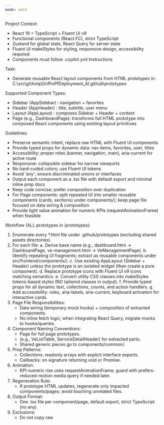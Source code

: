 ```yaml
---
mode: edit
---
```


Project Context:
- React 19 + TypeScript + Fluent UI v9
- Functional components (React.FC), strict TypeScript
- Zustand for global state, React Query for server state
- Fluent UI makeStyles for styling, responsive design, accessibility required
- Components must follow .copilot.yml Instructions

Task:
- Generate reusable React layout components from HTML prototypes in: C:\src\gitXxtq\GriffinPfDeployment_AI\.github\prototypes

Supported Component Types:
- Sidebar (AppSidebar) : navigation + favorites
- Header (AppHeader) : title, subtitle, user menu
- Layout (AppLayout) : composes Sidebar + Header + content
- Page (e.g., DashboardPage): transforms full HTML prototype into composed React components using existing layout primitives

Guidelines:
- Preserve semantic intent, replace raw HTML with Fluent UI components
- Provide typed props for dynamic data: nav items, favorites, user, titles
- Accessibility: proper roles (banner, navigation, main), aria-current for active route
- Responsive: collapsible sidebar for narrow viewports
- No hard-coded colors; use Fluent UI tokens
- Avoid 'any'; ensure discriminated unions or interfaces
- Output each component as a .tsx file with default export and minimal inline prop docs
- Keep code concise; prefer composition over duplication
- For Page components: split repeated UI into smaller reusable components (cards, sections) under components/<page>/; keep page file focused on data wiring & composition
- Provide light value animation for numeric KPIs (requestAnimationFrame) when feasible

Workflow (ALL prototypes in /prototypes):
1. Enumerate every *.html file under .github/prototypes (excluding shared assets directories).
2. For each file:
   a. Derive base name (e.g., dashboard.html -> DashboardPage, ve-management.html -> VeManagementPage).
   b. Identify repeating UI fragments; extract as reusable components under src/frontend/components/<segment>/.
   c. Use existing AppLayout (Sidebar + Header) unless the prototype is an isolated widget (then create a pure component).
   d. Replace prototype icons with Fluent UI v9 icons matching semantics.
   e. Convert utility CSS classes into makeStyles tokens-based styles (NO tailwind classes in output).
   f. Provide typed props for all dynamic text, collections, counts, and action handlers.
   g. Add accessibility: roles, aria-labels, aria-current, keyboard activation for interactive cards.
3. Page File Responsibilities:
   - Data wiring (temporary mock hooks) + composition of extracted components.
   - No inline fetch logic; when integrating React Query, migrate mocks to hooks/queries.
4. Component Naming Conventions:
   - <Base>Page for full page prototypes.
   - <Domain><Element> (e.g., VeListTable, ServiceDetailHeader) for extracted parts.
   - Shared generic pieces go to components/common/.
5. Prop Patterns:
   - Collections: readonly arrays with explicit interface exports.
   - Callbacks: on<Action> signature returning void or Promise<void>.
6. Animation:
   - KPI numeric rise uses requestAnimationFrame; guard with prefers-reduced-motion media query if needed later.
7. Regeneration Rule:
   - If prototype HTML updates, regenerate only impacted components/pages; avoid touching unrelated files.
8. Output Format:
   - One .tsx file per component/page, default export, strict TypeScript (no any).
9. Exclusions:
   - Do not copy raw <script> blocks; translate logic into React hooks.
   - Do not embed global window mutations.

Generation Phases (execute strictly in order):

Phase 0: Bootstrap Running Project (must succeed before any component/page generation)
- Create minimal runnable React 19 + Vite + TypeScript scaffold
  * Files: package.json, tsconfig.json, vite.config.ts, index.html, src/frontend/main.tsx (or main entry), src/frontend/App.tsx, theme/fluentTheme.ts, AppRouter.tsx
  * Include FluentProvider + QueryClientProvider + BrowserRouter + ErrorBoundary
  * Add placeholder routes (e.g., /health) returning a simple div so dev server proves working
  * Add a README bootstrap snippet (optional) or inline comment in prompt describing start commands
  * Ensure npm install --legacy-peer-deps && npm run dev launches without runtime errors or missing deps
- Success Criteria: Visiting / shows redirect or baseline page without console errors
- Directory Exclusions (apply to all phases): node_modules, dist, build, coverage, .turbo, .vite, .cache (never traverse or generate inside)

Phase 1: Core Layout Components
- Implement AppSidebar, AppHeader, AppLayout with strict typed props (already defined patterns)
- Provide responsive collapse + aria attributes
- No business logic; only structural + styling via makeStyles

Phase 2: Page Transformations (per Prototype → Page Mapping)
- For each prototype HTML, generate its Page component using existing layout primitives
- Extract reusable subcomponents (cards, tables, filters) into domain folders (dashboard/, ve/, service/, history/)
- Replace prototype scripts with React state + hooks (mock data only)

Phase 3: Data Abstraction & Mocks
- Centralize mock domain data (e.g., mock-data.json or typed module) and lightweight hooks (useDashboardData, useVeList, etc.)
- Prepare hook signatures for later React Query integration (return shape: { data, isLoading, error })

Phase 4: Interaction & Accessibility Hardening
- Keyboard support for cards (Enter/Space)
- aria-live for notifications (if added later)
- Reduced-motion guard for animations (prefers-reduced-motion)

Phase 5: Progressive Enhancement
- Introduce Zustand slices (auth, layout state) placeholders
- Introduce query keys & skeleton placeholders (no real fetch yet)
- Add error boundaries per route (optional)

Failure Handling:
- If Phase 0 not complete, do NOT proceed to later phases.
- Regenerate only failing phase artifacts; earlier successful phases remain untouched.

Scaffold Checklist (Phase 0):
[ ] package.json with react, react-dom, @fluentui/react-components, @tanstack/react-query, react-router-dom, vite, @vitejs/plugin-react
[ ] tsconfig.json strict settings
[ ] vite.config.ts with @vitejs/plugin-react
[ ] index.html with #root and module script to main.tsx
[ ] main.tsx mounts <App />
[ ] App.tsx wraps providers & ErrorBoundary (no nested BrowserRouter duplication later)
[ ] AppRouter.tsx includes at least /dashboard placeholder route early
[ ] Dev server runs: npm install --legacy-peer-deps && npm run dev (documented)
[ ] Console free of missing module errors

Upgrade Path Notes:
- Replace mock arrays with React Query queries (Phase 3→ later) without altering component props.
- Convert direct navigation placeholders to use useNavigate from react-router.
- Introduce role-based guard HOC or component wrapper when auth available.

Modification Ordering Rule:
- Always update / add scaffolding before referencing new components.
- When adding a component referenced by multiple pages, generate the component file first, then adjust pages.

Regeneration Triggers:
- Prototype structural HTML change → regenerate only affected page + related extracted components
- Design token / theme change → update theme/fluentTheme.ts only
- Navigation schema change → update AppSidebar props mapping + AppRouter

Post-Generation Run Steps:
1. Ensure pages registered in AppRouter.tsx
2. Install deps: npm install --legacy-peer-deps   (DO NOT append other words on same line)
   - To start dev server: npm run dev
   - Correct chaining example: npm install --legacy-peer-deps && npm run dev
   - If you accidentally ran "npm install --legacy-peer-deps npm run dev", delete node_modules and package-lock.json then reinstall.
3. Verify each route renders without console errors
4. Replace mock hooks with React Query integrations incrementally

Prototype → Page Mapping:
- dashboard.html -> /dashboard -> DashboardPage
- ve-management.html -> /ves -> VeManagementPage
- ve-detail.html -> /ve/:name -> VeDetailPage
- ve-service-detail.html -> /ve/:ve/service/:service -> VeServiceDetailPage
- services-management.html -> /services -> ServicesManagementPage
- service-detail.html -> /service/:id -> ServiceDetailPage
- deployment-history.html -> /deployments -> DeploymentHistoryPage
- login.html -> /login -> LoginPage

